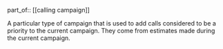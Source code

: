 
part_of:: [[calling campaign]]

A particular type of campaign that is used to add calls considered to be a priority to the current campaign. They come from estimates made during the current campaign.